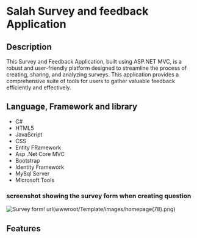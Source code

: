 # Salah Survey and feedback Application

## Description

This Survey and Feedback Application, built using ASP.NET MVC, is a robust and user-friendly platform designed to streamline the process of creating, sharing, and analyzing surveys. This application provides a comprehensive suite of tools for users to gather valuable feedback efficiently and effectively.
## Language, Framework and library  
<ul>
   <li>C#</li>
  <li>HTML5</li>
  <li>JavaScript</li>
  <li>CSS</li>
  <li>Entity FRamework</li>
  <li>Asp .Net Core MVC</li>
  <li>Bootstrap</li>
  <li>Identity Framework</li>
  <li>MySql Server</li>
  <li>Microsoft.Tools</li>
</ul>

### screenshot showing the survey form when creating question
![Survey form!](wwwroot/Template/images/homepage(78).png "creating  questions in a survey Application")
url(wwwroot/Template/images/homepage(78).png)
## Features

<ul>
  
</ul>

